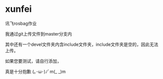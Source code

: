 # xunfei
讯飞rosbag作业 

我通过git上传文件到master分支内

其中还有一个devel文件夹内含include文件夹，include文件夹是空的，因此无法上传。  

如果您要测试，请自行添加， 

真是十分抱歉 (｡･ω･)ﾉﾞm(_ _)m
